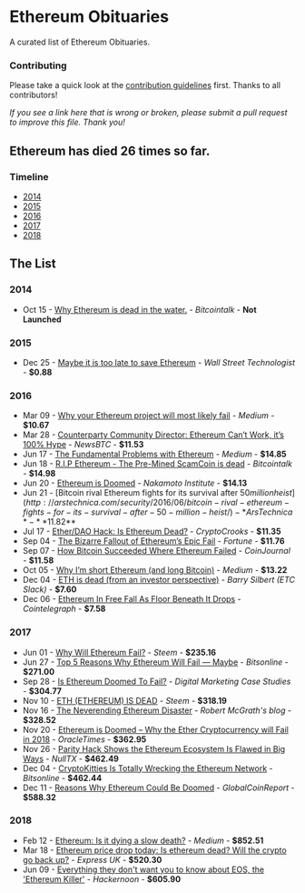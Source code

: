 # Ethereum Obituaries
A curated list of Ethereum Obituaries.

### Contributing
Please take a quick look at the [contribution guidelines](https://github.com/jragosa/EthereumObituaries/blob/master/Contribution.md) first. Thanks to all contributors! 

*If you see a link here that is wrong or broken, please submit a pull request to improve this file. Thank you!*

## Ethereum has died **26** times so far.

### Timeline
 - [2014](#2014)
 - [2015](#2015)
 - [2016](#2016)
 - [2017](#2017)
 - [2018](#2018)

## The List
### 2014
- Oct 15 - [Why Ethereum is dead in the water.](https://bitcointalk.org/index.php?topic=824220.10) - *Bitcointalk* - **Not Launched**
### 2015
 - Dec 25 - [Maybe it is too late to save Ethereum](http://www.wallstreettechnologist.com/2015/12/25/maybe-it-is-too-late-to-save-ethereum/) - *Wall Street Technologist* - **$0.88**
### 2016
 - Mar 09 - [Why your Ethereum project will most likely fail](https://medium.com/@bedeho/why-your-ethereum-project-will-most-likely-fail-d14b6d8f1c7c#.2ncy6qz5l) - *Medium* - **$10.67**
 - Mar 28 - [Counterparty Community Director: Ethereum Can’t Work, it’s 100% Hype](http://www.newsbtc.com/2016/03/28/counterparty-founder-ethereum-cant-work-100-hype/) - *NewsBTC* - **$11.53**
 - Jun 17 - [The Fundamental Problems with Ethereum](https://medium.com/@beautyon_/the-fundamental-problems-with-ethereum-408c420849f0#.9fc7v8qt3) - *Medium* - **$14.85**
 - Jun 18 - [R.I.P Ethereum - The Pre-Mined ScamCoin is dead](https://bitcointalk.org/index.php?topic=1516545.0) - *Bitcointalk* - **$14.98**
 - Jun 20 - [Ethereum is Doomed](http://nakamotoinstitute.org/mempool/ethereum-is-doomed/#selection-323.271-327.310) - *Nakamoto Institute* - **$14.13**
 - Jun 21 - [Bitcoin rival Ethereum fights for its survival after $50 million heist](http://arstechnica.com/security/2016/06/bitcoin-rival-ethereum-fights-for-its-survival-after-50-million-heist/) - *Ars Technica* - **$11.82**
 - Jul 17 - [Ether/DAO Hack: Is Ethereum Dead?](http://cryptocrooks.com/dao-ether-hack-ethereum-dead/#.W4Qnoej-g2w) - *CryptoCrooks* - **$11.35**
 - Sep 04 - [The Bizarre Fallout of Ethereum’s Epic Fail](http://fortune.com/2016/09/04/ethereum-fall-out/) - *Fortune* - **$11.76**
 - Sep 07 - [How Bitcoin Succeeded Where Ethereum Failed](http://coinjournal.net/bitcoin-succeeded-ethereum-failed/) - *CoinJournal* - **$11.58**
 - Oct 05 - [Why I’m short Ethereum (and long Bitcoin)](https://medium.com/@tuurdemeester/why-im-short-ethereum-and-long-bitcoin-aee5b1c198fd#.kwfrait73) - *Medium* - **$13.22**
 - Dec 04 - [ETH is dead (from an investor perspective)](https://imgur.com/a/HFMBk#I1ZtMxs) - *Barry Silbert (ETC Slack)* - **$7.60**
 - Dec 06 - [Ethereum In Free Fall As Floor Beneath It Drops](https://cointelegraph.com/news/ethereum-in-free-fall-as-floor-beneath-it-drops) - *Cointelegraph* - **$7.58**
 
### 2017
- Jun 01 - [Why Will Ethereum Fail?](https://steemit.com/ethereum/@joseph/why-will-ethereum-fail#@thecryptofiend/re-joseph-why-will-ethereum-fail-20170601t212114290z) - *Steem* - **$235.16**
- Jun 27 - [Top 5 Reasons Why Ethereum Will Fail — Maybe](https://bitsonline.com/top-5-reasons-ethereum-fail/) - *Bitsonline* - **$271.00**
- Sep 28 - [Is Ethereum Doomed To Fail?](http://www.digitalmarketingcasestudies.com/2017/09/28/ethereum-doomed-fail/) - *Digital Marketing Case Studies* - **$304.77**
- Nov 10 - [ETH (ETHEREUM) IS DEAD](https://steemit.com/bitcoin/@juniusmaltby/eth-ethereum-is-dead) - *Steem* - **$318.19**
- Nov 16 - [The Neverending Ethereum Disaster](https://robertmcgrath.wordpress.com/2017/11/16/the-neverending-ethereum-disaster/) - *Robert McGrath's blog* - **$328.52**
- Nov 20 - [Ethereum is Doomed – Why the Ether Cryptocurrency will Fail in 2018](https://oracletimes.com/ethereum-is-doomed-why-the-ether-cryptocurrency-will-fail-in-2018/) - *OracleTimes* - **$362.95**
- Nov 26 - [Parity Hack Shows the Ethereum Ecosystem Is Flawed in Big Ways](https://nulltx.com/parity-hack-shows-the-ethereum-ecosystem-is-flawed-in-big-ways/) - *NullTX* - **$462.49**
- Dec 04 - [CryptoKitties Is Totally Wrecking the Ethereum Network](https://www.bitsonline.com/cryptokitties-wrecking-ethereum/) - *Bitsonline* - **$462.44**
- Dec 11 - [Reasons Why Ethereum Could Be Doomed](https://globalcoinreport.com/reasons-why-ethereum-could-be-doomed/) - *GlobalCoinReport* - **$588.32**

### 2018
- Feb 12 - [Ethereum: Is it dying a slow death?](https://medium.com/@cryptocolegio/ethereum-is-it-dying-a-slow-death-c9a5a2c56cc3) - *Medium* - **$852.51**
- Mar 18 - [Ethereum price drop today: Is ethereum dead? Will the crypto go back up?](https://www.express.co.uk/finance/city/932168/Ethereum-price-drop-today-is-ethereum-dead-will-cryptocurrency-go-back-up) - *Express UK* - **$520.30**
- Jun 09 - [Everything they don't want you to know about EOS, the 'Ethereum Killer'](https://hackernoon.com/everything-they-dont-want-you-to-know-about-eos-the-ethereum-killer-9939c43aa2df) - *Hackernoon* - **$605.90**
